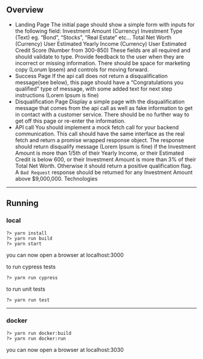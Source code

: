 Overview 
-------- 
* Landing Page 
The initial page should show a simple form with inputs for the following field: 
Investment Amount (Currency) 
Investment Type (Text) eg. “Bond”, “Stocks”, “Real Estate” etc... 
Total Net Worth (Currency) 
User Estimated Yearly Income (Currency) 
User Estimated Credit Score (Number from 300-850) 
These fields are all required and should validate to type. Provide feedback to the user when they are incorrect or missing information. There should be space for marketing copy (Lorum Ipsem) and controls for moving forward. 
* Success Page 
If the api call does not return a disqualification message(see below), this page should have a “Congratulations you qualified” type of message, with some added text for next step instructions (Lorem Ipsum is fine) 
* Disqualification Page
Display a simple page with the disqualification message that comes from the api call as well as fake information to get in contact with a customer service. There should be no further way to get off this page or re-enter the information. 
* API call 
You should implement a mock fetch call for your backend communication. This call should have the same interface as the real fetch and return a promise wrapped response object. The response should return disqualify message (Lorem Ipsum is fine) if the Investment Amount is more than 1/5th of their Yearly Income, or their Estimated Credit is below 600, or their Investment Amount is more than 3% of their Total Net Worth. Otherwise it should return a positive qualification flag. A `Bad Request` response should be returned for any Investment Amount above $9,000,000. 
Technologies 
------------ 

## Running
### local
```
?> yarn install
?> yarn run build
?> yarn start
```
you can now open a browser at localhost:3000

to run cypress tests
``` 
?> yarn run cypress
```
to run unit tests
```
?> yarn run test
```
---
### docker
```
?> yarn run docker:build
?> yarn run docker:run
```
you can now open a browser at localhost:3030